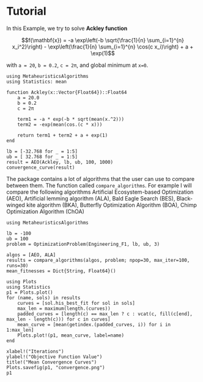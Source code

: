 # Tutorial
In this Example, we try to solve **Ackley function**
```math
f(\mathbf{x}) = -a \exp\left(-b \sqrt{\frac{1}{n} \sum_{i=1}^{n} x_i^2}\right)
               - \exp\left(\frac{1}{n} \sum_{i=1}^{n} \cos(c x_i)\right)
               + a + \exp(1)
```
with ``a = 20``, ``b = 0.2``, ``c = 2π``, and global minimum at ``x=0``.

```@example
using MetaheuristicsAlgorithms
using Statistics: mean

function Ackley(x::Vector{Float64})::Float64
    a = 20.0
    b = 0.2
    c = 2π

    term1 = -a * exp(-b * sqrt(mean(x.^2)))
    term2 = -exp(mean(cos.(c * x)))

    return term1 + term2 + a + exp(1)
end

lb = [-32.768 for _ = 1:5]
ub = [ 32.768 for _ = 1:5]
result = AEO(Ackley, lb, ub, 100, 1000)
convergence_curve(result)
```

The package contains a lot of algorithms that the user can use to compare between them. The function called `compare_algorithms`. For example I will compare the following algorithms Artificial Ecosystem-based Optimization (AEO), Artificial lemming algorithm (ALA), Bald Eagle Search (BES), Black-winged kite algorithm (BKA), Butterfly Optimization Algorithm (BOA), Chimp Optimization Algorithm (ChOA)

```@example
using MetaheuristicsAlgorithms

lb = -100
ub = 100
problem = OptimizationProblem(Engineering_F1, lb, ub, 3)

algos = [AEO, ALA]
results = compare_algorithms(algos, problem; npop=30, max_iter=100, runs=30)
mean_fitnesses = Dict{String, Float64}()

using Plots
using Statistics
p1 = Plots.plot()
for (name, sols) in results
    curves = [sol.his_best_fit for sol in sols]
    max_len = maximum(length.(curves))
    padded_curves = [length(c) == max_len ? c : vcat(c, fill(c[end], max_len - length(c))) for c in curves]
    mean_curve = [mean(getindex.(padded_curves, i)) for i in 1:max_len]
    Plots.plot!(p1, mean_curve, label=name)
end

xlabel!("Iterations")
ylabel!("Objective Function Value")
title!("Mean Convergence Curves")
Plots.savefig(p1, "convergence.png")
p1
```
